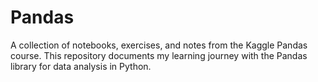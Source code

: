 # Pandas
A collection of notebooks, exercises, and notes from the Kaggle Pandas course. This repository documents my learning journey with the Pandas library for data analysis in Python.
